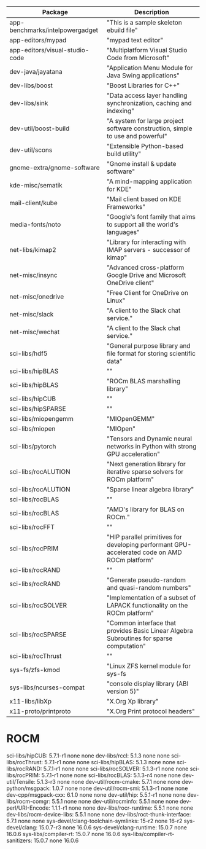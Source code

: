 | Package | Description |
| --- | ----------- |
|  app-benchmarks/intelpowergadget  |  "This is a sample skeleton ebuild file" | 
|  app-editors/mypad  |  "mypad text editor" | 
|  app-editors/visual-studio-code  |  "Multiplatform Visual Studio Code from Microsoft" | 
|  dev-java/jayatana  |  "Application Menu Module for Java Swing applications" | 
|  dev-libs/boost  |  "Boost Libraries for C++" | 
|  dev-libs/sink  |  "Data access layer handling synchronization, caching and indexing" | 
|  dev-util/boost-build  |  "A system for large project software construction, simple to use and powerful" | 
|  dev-util/scons  |  "Extensible Python-based build utility" | 
|  gnome-extra/gnome-software  |  "Gnome install & update software" | 
|  kde-misc/sematik  |  "A mind-mapping application for KDE" | 
|  mail-client/kube  |  "Mail client based on KDE Frameworks" | 
|  media-fonts/noto  |  "Google's font family that aims to support all the world's languages" | 
|  net-libs/kimap2  |  "Library for interacting with IMAP servers - successor of kimap" | 
|  net-misc/insync  |  "Advanced cross-platform Google Drive and Microsoft OneDrive client" | 
|  net-misc/onedrive  |  "Free Client for OneDrive on Linux" | 
|  net-misc/slack  |  "A client to the Slack chat service." | 
|  net-misc/wechat  |  "A client to the Slack chat service." | 
|  sci-libs/hdf5  |  "General purpose library and file format for storing scientific data" | 
|  sci-libs/hipBLAS  |  "" | 
|  sci-libs/hipBLAS  |  "ROCm BLAS marshalling library" | 
|  sci-libs/hipCUB  |  "" | 
|  sci-libs/hipSPARSE  |  "" | 
|  sci-libs/miopengemm  |  "MIOpenGEMM" | 
|  sci-libs/miopen  |  "MIOpen" | 
|  sci-libs/pytorch  |  "Tensors and Dynamic neural networks in Python with strong GPU acceleration" | 
|  sci-libs/rocALUTION  |  "Next generation library for iterative sparse solvers for ROCm platform" | 
|  sci-libs/rocALUTION  |  "Sparse linear algebra library" | 
|  sci-libs/rocBLAS  |  "" | 
|  sci-libs/rocBLAS  |  "AMD's library for BLAS on ROCm." | 
|  sci-libs/rocFFT  |  "" | 
|  sci-libs/rocPRIM  |  "HIP parallel primitives for developing performant GPU-accelerated code on AMD ROCm platform" | 
|  sci-libs/rocRAND  |  "" | 
|  sci-libs/rocRAND  |  "Generate pseudo-random and quasi-random numbers" | 
|  sci-libs/rocSOLVER  |  "Implementation of a subset of LAPACK functionality on the ROCm platform" | 
|  sci-libs/rocSPARSE  |  "Common interface that provides Basic Linear Algebra Subroutines for sparse computation" | 
|  sci-libs/rocThrust  |  "" | 
|  sys-fs/zfs-kmod  |  "Linux ZFS kernel module for sys-fs | 
|  sys-libs/ncurses-compat  |  "console display library (ABI version 5)" | 
|  x11-libs/libXp  |  "X.Org Xp library" | 
|  x11-proto/printproto  |  "X.Org Print protocol headers" | 

# ROCM
sci-libs/hipCUB: 5.7.1-r1 none none
dev-libs/rccl: 5.1.3 none none 
sci-libs/rocThrust: 5.7.1-r1 none none 
sci-libs/hipBLAS: 5.1.3 none none 
sci-libs/rocRAND: 5.7.1-r1 none none 
sci-libs/rocSOLVER: 5.1.3-r1 none none 
sci-libs/rocPRIM: 5.7.1-r1 none none 
sci-libs/rocBLAS: 5.1.3-r4 none none 
dev-util/Tensile: 5.1.3-r3 none none 
dev-util/rocm-cmake: 5.7.1 none none 
dev-python/msgpack: 1.0.7 none none 
dev-util/rocm-smi: 5.1.3-r1 none none 
dev-cpp/msgpack-cxx: 6.1.0 none none 
dev-util/hip: 5.5.1-r1 none none 
dev-libs/rocm-comgr: 5.5.1 none none 
dev-util/rocminfo: 5.5.1 none none 
dev-perl/URI-Encode: 1.1.1-r1 none none 
dev-libs/rocr-runtime: 5.5.1 none none 
dev-libs/rocm-device-libs: 5.5.1 none none 
dev-libs/roct-thunk-interface: 5.7.1 none none 
sys-devel/clang-toolchain-symlinks: 15-r2 none 16-r2 
sys-devel/clang: 15.0.7-r3 none 16.0.6 
sys-devel/clang-runtime: 15.0.7 none 16.0.6 
sys-libs/compiler-rt: 15.0.7 none 16.0.6 
sys-libs/compiler-rt-sanitizers: 15.0.7 none 16.0.6 
